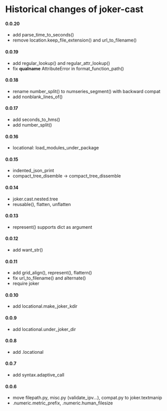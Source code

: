 Historical changes of joker-cast
================================

#### 0.0.20
* add parse_time_to_seconds()
* remove location.keep_file_extension() and url_to_filename()


#### 0.0.19
* add regular_lookup() and regular_attr_lookup()
* fix __qualname__ AttributeError in format_function_path()

#### 0.0.18
* rename number_split() to numseries_segment() with backward compat
* add nonblank_lines_of()


#### 0.0.17
* add seconds_to_hms()
* add number_split()


#### 0.0.16
* locational: load_modules_under_package


#### 0.0.15
* indented_json_print
* compact_tree_disemble -> compact_tree_dissemble


#### 0.0.14
* joker.cast.nested.tree
* reusable(), flatten, unflatten


#### 0.0.13
* represent() supports dict as argument


#### 0.0.12
* add want_str()


#### 0.0.11
* add grid_align(), represent(), flattern()
* fix url_to_filename() and alternate()
* require joker


#### 0.0.10
* add locational.make_joker_kdir


#### 0.0.9
* add locational.under_joker_dir


#### 0.0.8
* add .locational


#### 0.0.7
* add syntax.adaptive_call


#### 0.0.6
* move filepath.py, misc.py (validate_ipv...), compat.py to joker.textmanip
* .numeric.metric_prefix, .numeric.human_filesize
